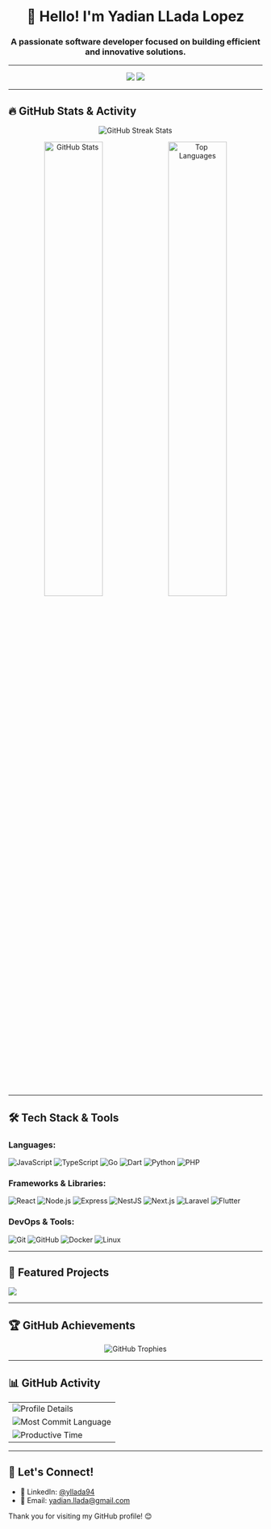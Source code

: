 <h1 align="center">👋 Hello! I'm Yadian LLada Lopez</h1>
<h3 align="center">A passionate software developer focused on building efficient and innovative solutions.</h3>

---

<p align="center">
  <a href="https://www.linkedin.com/in/yllada94/"><img src="https://img.shields.io/badge/-LinkedIn-blue?style=flat-square&logo=Linkedin&logoColor=white&link=https://www.linkedin.com/in/yllada94/" /></a>
  <a href="mailto:yadian.llada@gmail.com"><img src="https://img.shields.io/badge/-Email-D14836?style=flat-square&logo=Gmail&logoColor=white&link=yadian.llada@gmail.com" /></a>
</p>

---

## 🔥 GitHub Stats & Activity

<p align="center">
  <img src="https://github-readme-streak-stats.herokuapp.com/?user=yllada&theme=radical&hide_border=true" alt="GitHub Streak Stats" />
</p>

<p align="center">
  <img src="https://github-readme-stats.vercel.app/api?username=yllada&show_icons=true&theme=radical&hide_border=true" alt="GitHub Stats" width="48%" />
  <img src="https://github-readme-stats.vercel.app/api/top-langs/?username=yllada&layout=compact&theme=radical&hide_border=true" alt="Top Languages" width="48%" />
</p>

---

## 🛠️ Tech Stack & Tools

### Languages:
![JavaScript](https://img.shields.io/badge/-JavaScript-F7DF1E?style=flat-square&logo=javascript&logoColor=black)
![TypeScript](https://img.shields.io/badge/-TypeScript-007ACC?style=flat-square&logo=typescript&logoColor=white)
![Go](https://img.shields.io/badge/-Go-00ADD8?style=flat-square&logo=go&logoColor=white)
![Dart](https://img.shields.io/badge/-Dart-0175C2?style=flat-square&logo=dart&logoColor=white)
![Python](https://img.shields.io/badge/-Python-3776AB?style=flat-square&logo=python&logoColor=white)
![PHP](https://img.shields.io/badge/-PHP-777BB4?style=flat-square&logo=php&logoColor=white)

### Frameworks & Libraries:
![React](https://img.shields.io/badge/-React-61DAFB?style=flat-square&logo=react&logoColor=black)
![Node.js](https://img.shields.io/badge/-Node.js-339933?style=flat-square&logo=node.js&logoColor=white)
![Express](https://img.shields.io/badge/-Express-000000?style=flat-square&logo=express&logoColor=white)
![NestJS](https://img.shields.io/badge/-NestJS-E0234E?style=flat-square&logo=nestjs&logoColor=white)
![Next.js](https://img.shields.io/badge/-Next.js-000000?style=flat-square&logo=next.js&logoColor=white)
![Laravel](https://img.shields.io/badge/-Laravel-FF2D20?style=flat-square&logo=laravel&logoColor=white)
![Flutter](https://img.shields.io/badge/-Flutter-02569B?style=flat-square&logo=flutter&logoColor=white)

### DevOps & Tools:
![Git](https://img.shields.io/badge/-Git-F05032?style=flat-square&logo=git&logoColor=white)
![GitHub](https://img.shields.io/badge/-GitHub-181717?style=flat-square&logo=github&logoColor=white)
![Docker](https://img.shields.io/badge/-Docker-2496ED?style=flat-square&logo=docker&logoColor=white)
![Linux](https://img.shields.io/badge/-Linux-FCC624?style=flat-square&logo=linux&logoColor=black)

---

## 📂 Featured Projects

<p>
  <a href="https://github.com/utmstack">
    <img src="https://github-readme-stats.vercel.app/api/pin/?username=utmstack&repo=UTMStack&theme=radical" />
  </a>
</p>

---

## 🏆 GitHub Achievements

<p align="center">
  <img src="https://github-profile-trophy.vercel.app/?username=yllada&theme=radical&no-frame=true&row=1&column=6" alt="GitHub Trophies" />
</p>

---

## 📊 GitHub Activity

<table align="center">
  <tr>
    <td><img src="https://github-profile-summary-cards.vercel.app/api/cards/profile-details?username=yllada&theme=radical" alt="Profile Details" /></td>
  </tr>
  <tr>
    <td><img src="https://github-profile-summary-cards.vercel.app/api/cards/most-commit-language?username=yllada&theme=radical" alt="Most Commit Language" /></td>
  </tr>
  <tr>
    <td><img src="https://github-profile-summary-cards.vercel.app/api/cards/productive-time?username=yllada&theme=radical" alt="Productive Time" /></td>
  </tr>
</table>

---

## 🤝 Let's Connect!

- 💬 LinkedIn: [@yllada94](https://www.linkedin.com/in/yllada94)
- 📧 Email: yadian.llada@gmail.com

Thank you for visiting my GitHub profile! 😊
